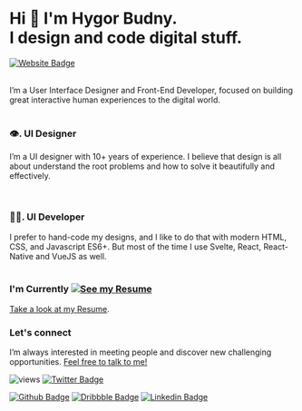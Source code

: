 # Hi 👋 I'm Hygor Budny.<br/>I design and code digital stuff.
[![Website Badge](https://img.shields.io/badge/-working%20from%20home-fff5b1?style=flat&link=https://hygorbudny.com/)](https://hygorbudny.com/) 

<br />
I’m a User Interface Designer and Front-End Developer, focused on building great interactive human experiences to the digital world.
<br />
<br />

### 👁. **UI Designer**
I’m a UI designer with 10+ years of experience. I believe that design is all about understand the root problems and how to solve it beautifully and effectively.

<br />

### 👨‍💻. **UI Developer**
I prefer to hand-code my designs, and I like to do that with modern HTML, CSS, and Javascript ES6+. But most of the time I use Svelte, React, React-Native and VueJS as well.
<br />
<br />

### **I'm Currently [![See my Resume](https://img.shields.io/badge/-open%20to%20new%20opportunities-00fa9a?style=flat)](https://github.com/Hygor/hygor/wiki/Hygor-Budny-CV)**

[Take a look at my Resume](https://github.com/Hygor/hygor/wiki/Hygor-Budny-CV).


### **Let's connect**

I’m always interested in meeting people and discover new challenging opportunities. 
[Feel free to talk to me!](https://reach.at/hygorbudny)

![views](https://gpvc.arturio.dev/hygor)
[![Twitter Badge](https://img.shields.io/twitter/follow/hygorbudny?hygorbudny)](https://twitter.com/hygorbudny)

[![Github Badge](https://img.shields.io/badge/-hygor-grey?style=flat&logo=github&logoColor=white&link=https://github.com/hygor/)](https://www.github.com/hygor/) 
[![Dribbble Badge](https://img.shields.io/badge/-hygor-grey?style=flat&logo=dribbble&logoColor=white&link=https://dribbble.com/hygor/)](https://dribbble.com/hygor/) 
[![Linkedin Badge](https://img.shields.io/badge/-hygor-grey?style=flat&logo=linkedin&logoColor=white&link=https://www.linkedin.com/in/hygorbudny/)](https://www.linkedin.com/in/hygorbudny/)
